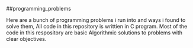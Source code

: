 ##programming_problems

Here are a bunch of programming problems i run into and ways i found to solve them, All code in this repository is writtien in C program.
Most of the code in this respository are  basic Algorithmic solutions to problems with clear objectives.
